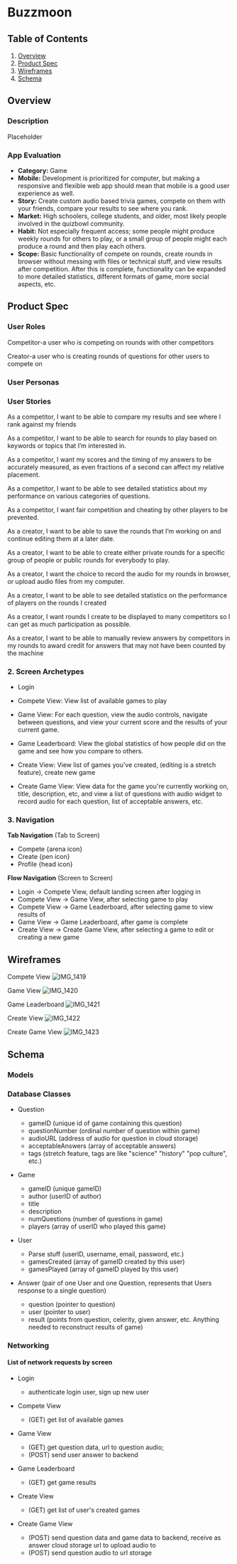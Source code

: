 

# Buzzmoon

## Table of Contents
1. [Overview](#Overview)
1. [Product Spec](#Product-Spec)
1. [Wireframes](#Wireframes)
1. [Schema](#Schema)

## Overview
### Description
Placeholder
### App Evaluation
- **Category:** Game
- **Mobile:** Development is prioritized for computer, but making a responsive and flexible web app should mean that mobile is a good user experience as well.
- **Story:** Create custom audio based trivia games, compete on them with your friends, compare your results to see where you rank.
- **Market:** High schoolers, college students, and older, most likely people involved in the quizbowl community. 
- **Habit:** Not especially frequent access; some people might produce weekly rounds for others to play, or a small group of people might each produce a round and then play each others.
- **Scope:** Basic functionality of compete on rounds, create rounds in browser without messing with files or technical stuff, and view results after competition. After this is complete, functionality can be expanded to more detailed statistics, different formats of game, more social aspects, etc. 

## Product Spec

### User Roles

Competitor-a user who is competing on rounds with other competitors

Creator-a user who is creating rounds of questions for other users to compete on

### User Personas


### User Stories

As a competitor, I want to be able to compare my results and see where I rank against my friends

As a competitor, I want to be able to search for rounds to play based on keywords or topics that I’m interested in.

As a competitor, I want my scores and the timing of my answers to be accurately measured, as even fractions of a second can affect my relative placement.

As a competitor, I want to be able to see detailed statistics about my performance on various categories of questions. 

As a competitor, I want fair competition and cheating by other players to be prevented.

As a creator, I want to be able to save the rounds that I’m working on and continue editing them at a later date.

As a creator, I want to be able to create either private rounds for a specific group of people or public rounds for everybody to play. 

As a creator, I want the choice to record the audio for my rounds in browser, or upload audio files from my computer. 

As a creator, I want to be able to see detailed statistics on the performance of players on the rounds I created

As a creator, I want rounds I create to be displayed to many competitors so I can get as much participation as possible. 

As a creator, I want to be able to manually review answers by competitors in my rounds to award credit for answers that may not have been counted by the machine

### 2. Screen Archetypes

* Login
* Compete View: View list of available games to play
* Game View: For each question, view the audio controls, navigate between questions, and view your current score and the results of your current game.
* Game Leaderboard: View the global statistics of how people did on the game and see how you compare to others. 

* Create View: View list of games you've created, (editing is a stretch feature), create new game
* Create Game View: View data for the game you're currently working on, title, description, etc, and view a list of questions with audio widget to record audio for each question, list of acceptable answers, etc.


### 3. Navigation

**Tab Navigation** (Tab to Screen)

* Compete {arena icon}
* Create  {pen icon}
* Profile {head icon}

**Flow Navigation** (Screen to Screen)

* Login -> Compete View, default landing screen after logging in
* Compete View -> Game View, after selecting game to play
* Compete View -> Game Leaderboard, after selecting game to view results of
* Game View -> Game Leaderboard, after game is complete
* Create View -> Create Game View, after selecting a game to edit or creating a new game



## Wireframes

Compete View
![IMG_1419](https://user-images.githubusercontent.com/107445434/176535702-831660f5-34da-43cb-bce7-97af555acc5d.jpg)

Game View
![IMG_1420](https://user-images.githubusercontent.com/107445434/176535709-9ab14b58-6ef6-49a7-8c49-489e9bbf62e5.jpg)

Game Leaderboard
![IMG_1421](https://user-images.githubusercontent.com/107445434/176535715-cec2dbed-ad63-4cc3-83ea-4dbb1bb412f6.jpg)

Create View
![IMG_1422](https://user-images.githubusercontent.com/107445434/176535716-9766b402-7d7d-4d38-9e8d-ecfa94a8a585.jpg)

Create Game View
![IMG_1423](https://user-images.githubusercontent.com/107445434/176535720-2b401793-f1dc-4531-ad2e-b0f1fbb15316.jpg)



## Schema 
### Models
### Database Classes
- Question
   - gameID (unique id of game containing this question)
   - questionNumber (ordinal number of question within game)
   - audioURL (address of audio for question in cloud storage)
   - acceptableAnswers (array of acceptable answers)
   - tags (stretch feature, tags are like "science" "history" "pop culture", etc.)

- Game
   - gameID (unique gameID)
   - author (userID of author)
   - title
   - description
   - numQuestions (number of questions in game)
   - players (array of userID who played this game)

- User
   - Parse stuff (userID, username, email, password, etc.)
   - gamesCreated (array of gameID created by this user)
   - gamesPlayed (array of gameID played by this user)

- Answer (pair of one User and one Question, represents that Users response to a single question)
   - question (pointer to question)
   - user (pointer to user)
   - result (points from question, celerity, given answer, etc. Anything needed to reconstruct results of game) 


   
### Networking
#### List of network requests by screen

- Login
  - authenticate login user, sign up new user
  
- Compete View
  - (GET) get list of available games
- Game View
  - (GET) get question data, url to question audio;
  - (POST) send user answer to backend
- Game Leaderboard 
  - (GET) get game results
- Create View
  - (GET) get list of user's created games
- Create Game View
  - (POST) send question data and game data to backend, receive as answer cloud storage url to upload audio to
  - (POST) send question audio to url storage
